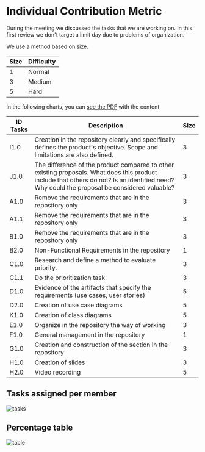 # Individual Contribution Metric

During the meeting we discussed the tasks that we are working on. In this first review we don't target a limit day due to problems of organization.

We use a method based on size.

|Size|Difficulty|
|----|-----------|
|1   |  Normal   |
|3|Medium|
|5|Hard|

In the following charts, you can [see the PDF]() with the content

|ID Tasks|Description|Size|
|----|-----------|---------|
|I1.0  |  Creation in the repository clearly and specifically defines the product's objective. Scope and limitations are also defined.|3|
|J1.0| The difference of the product compared to other existing proposals. What does this product include that others do not? Is an identified need? Why could the proposal be considered valuable?|3|
|A1.0|Remove the requirements that are in the repository only|3|
|A1.1 | Remove the requirements that are in the repository only| 3|
|B1.0 |Remove the requirements that are in the repository only |3 |
|B2.0|Non-Functional Requirements in the repository|1|
|C1.0|Research and define a method to evaluate priority. |3|
|C1.1|Do the prioritization task  |3|
|D1.0|Evidence of the artifacts that specify the requirements (use cases, user stories)|5|
|D2.0|Creation of use case diagrams|5|
|K1.0|Creation of class diagrams|5|
|E1.0|Organize in the repository the way of working|3|
|F1.0|General management in the repository|1|
|G1.0|Creation and construction of the section in the repository|3|
|H1.0|Creation of slides|3|
|H2.0|Video recording|5|

## Tasks assigned per member
![tasks]()
## Percentage table
![table]()